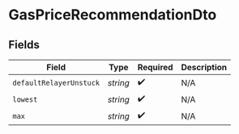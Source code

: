 # GasPriceRecommendationDto


## Fields

| Field                   | Type                    | Required                | Description             |
| ----------------------- | ----------------------- | ----------------------- | ----------------------- |
| `defaultRelayerUnstuck` | *string*                | :heavy_check_mark:      | N/A                     |
| `lowest`                | *string*                | :heavy_check_mark:      | N/A                     |
| `max`                   | *string*                | :heavy_check_mark:      | N/A                     |